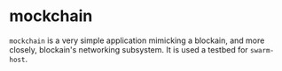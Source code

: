 # mockchain

`mockchain` is a very simple application mimicking a blockain, and more closely, blockain's networking subsystem. It is used a testbed for `swarm-host`.
